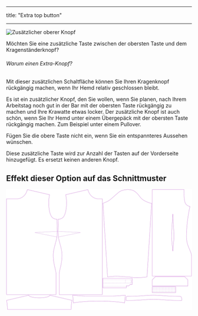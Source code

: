 - - -
title: "Extra top button"
- - -

![Zusätzlicher oberer Knopf](extratopbutton.svg)

Möchten Sie eine zusätzliche Taste zwischen der obersten Taste und dem Kragenständerknopf?

<Note>

###### Warum einen Extra-Knopf?

Mit dieser zusätzlichen Schaltfläche können Sie Ihren Kragenknopf rückgängig machen, wenn Ihr Hemd relativ geschlossen bleibt.

Es ist ein zusätzlicher Knopf, den Sie wollen, wenn Sie planen, nach Ihrem Arbeitstag noch gut in der Bar mit der obersten Taste rückgängig zu machen und Ihre Krawatte etwas locker.
Der zusätzliche Knopf ist auch schön, wenn Sie Ihr Hemd unter einem Übergepäck mit der obersten Taste rückgängig machen. Zum Beispiel unter einem Pullover.

Fügen Sie die obere Taste nicht ein, wenn Sie ein entspannteres Aussehen wünschen.

Diese zusätzliche Taste wird zur Anzahl der Tasten auf der Vorderseite hinzugefügt. Es ersetzt keinen anderen Knopf.

</Note>

## Effekt dieser Option auf das Schnittmuster

![Dieses Bild zeigt den Effekt dieser Option, indem es mehrere Varianten überlagert, die einen anderen Wert für diese Option haben](simone_extratopbutton_sample.svg "Effect of this option on the pattern")
